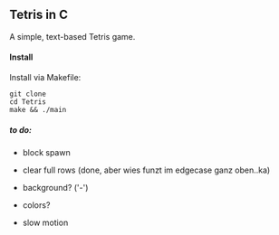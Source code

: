 ## Tetris in C
A simple, text-based Tetris game.

#### Install
Install via Makefile:
```
git clone
cd Tetris
make && ./main
```

##### *to do*: 
- block spawn
- clear full rows (done, aber wies funzt im edgecase ganz oben..ka)
- background? ('-')

- colors?
- slow motion